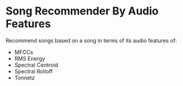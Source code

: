 # Song Recommender By Audio Features
Recommend songs based on a song in terms of its audio features of:

* MFCCs
* RMS Energy
* Spectral Centroid
* Spectral Rolloff
* Tonnetz
